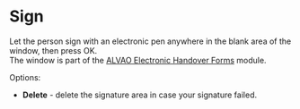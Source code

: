 # Sign
    
Let the person sign with an electronic pen anywhere in the blank area of the window, then press OK.   
   The window is part of the [ALVAO Electronic Handover Forms](../../../../../modules/alvao-electronic-handover-forms) module.
    
Options:
   
- **Delete** - delete the signature area in case your signature failed.
